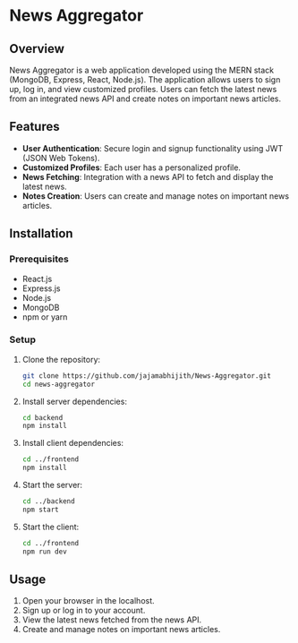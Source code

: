 # News Aggregator

## Overview
News Aggregator is a web application developed using the MERN stack (MongoDB, Express, React, Node.js). The application allows users to sign up, log in, and view customized profiles. Users can fetch the latest news from an integrated news API and create notes on important news articles.

## Features
- **User Authentication**: Secure login and signup functionality using JWT (JSON Web Tokens).
- **Customized Profiles**: Each user has a personalized profile.
- **News Fetching**: Integration with a news API to fetch and display the latest news.
- **Notes Creation**: Users can create and manage notes on important news articles.

## Installation

### Prerequisites
- React.js
- Express.js
- Node.js
- MongoDB
- npm or yarn

### Setup
1. Clone the repository:
    ```bash
    git clone https://github.com/jajamabhijith/News-Aggregator.git
    cd news-aggregator
    ```

2. Install server dependencies:
    ```bash
    cd backend
    npm install
    ```

3. Install client dependencies:
    ```bash
    cd ../frontend
    npm install
    ```

4. Start the server:
    ```bash
    cd ../backend
    npm start
    ```

5. Start the client:
    ```bash
    cd ../frontend
    npm run dev
    ```

## Usage
1. Open your browser in the localhost.
2. Sign up or log in to your account.
3. View the latest news fetched from the news API.
4. Create and manage notes on important news articles.

